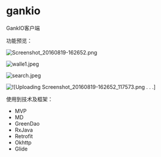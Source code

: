 # gankio
GankIO客户端

功能预览：

![Screenshot_20160819-162652.png](http://upload-images.jianshu.io/upload_images/1349325-99993cabda477869.png?imageMogr2/auto-orient/strip%7CimageView2/2/w/1240)

![walle1.jpeg](http://upload-images.jianshu.io/upload_images/1349325-8e69f78a985658c9.jpeg?imageMogr2/auto-orient/strip%7CimageView2/2/w/1240)


![search.jpeg](http://upload-images.jianshu.io/upload_images/1349325-fcd897bc16a0a649.jpeg?imageMogr2/auto-orient/strip%7CimageView2/2/w/1240)


![
![Uploading Screenshot_20160819-162652_117573.png . . .]
](http://upload-images.jianshu.io/upload_images/1349325-37652cc211a8297f.jpeg?imageMogr2/auto-orient/strip%7CimageView2/2/w/1240)



使用到技术及框架：
* MVP
* MD
* GreenDao
* RxJava 
* Retrofit 
* Okhttp
* Glide
